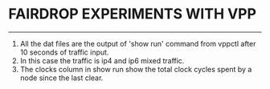 # FAIRDROP EXPERIMENTS WITH VPP
---
1. All the dat files are the output of 'show run' command from vppctl after 10 seconds of traffic input.
2. In this case the traffic is ip4 and ip6 mixed traffic.
3. The clocks column in show run show the total clock cycles spent by a node since the last clear.
